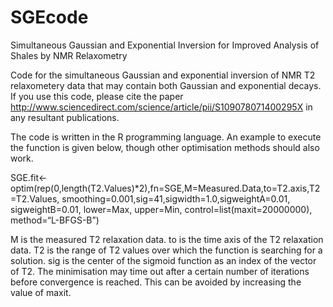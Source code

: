 SGEcode
=======

Simultaneous Gaussian and Exponential Inversion for Improved Analysis of Shales by NMR Relaxometry

Code for the simultaneous Gaussian and exponential inversion of NMR T2 relaxometery data that may contain both Gaussian and exponential decays.  If you use this code, please cite the paper http://www.sciencedirect.com/science/article/pii/S109078071400295X  in any resultant publications.  

The code is written in the R programming language.  An example to execute the function is given below, though other optimisation methods should also work. 

SGE.fit<-optim(rep(0,length(T2.Values)*2),fn=SGE,M=Measured.Data,to=T2.axis,T2=T2.Values,
smoothing=0.001,sig=41,sigwidth=1.0,sigweightA=0.01, sigweightB=0.01,
lower=Max, upper=Min, control=list(maxit=20000000), method=“L-BFGS-B”)

M is the measured T2 relaxation data.  to is the time axis of the T2 relaxation data.  T2 is the range of T2 values over which the function is searching for a solution. sig is the center of the sigmoid function as an index of the vector of T2. The minimisation may time out after a certain number of iterations before convergence is reached.  This can be avoided by increasing the value of maxit.
